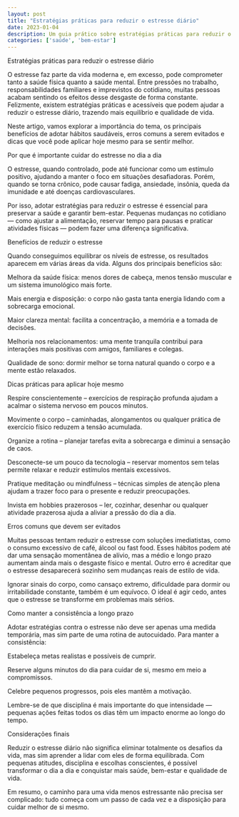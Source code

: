 ```yaml
---
layout: post
title: "Estratégias práticas para reduzir o estresse diário"
date: 2023-01-04
description: Um guia prático sobre estratégias práticas para reduzir o estresse diário, com dicas acessíveis para o dia a dia.
categories: ['saúde', 'bem-estar']
---
```


Estratégias práticas para reduzir o estresse diário

O estresse faz parte da vida moderna e, em excesso, pode comprometer tanto a saúde física quanto a saúde mental. Entre pressões no trabalho, responsabilidades familiares e imprevistos do cotidiano, muitas pessoas acabam sentindo os efeitos desse desgaste de forma constante. Felizmente, existem estratégias práticas e acessíveis que podem ajudar a reduzir o estresse diário, trazendo mais equilíbrio e qualidade de vida.

Neste artigo, vamos explorar a importância do tema, os principais benefícios de adotar hábitos saudáveis, erros comuns a serem evitados e dicas que você pode aplicar hoje mesmo para se sentir melhor.

Por que é importante cuidar do estresse no dia a dia

O estresse, quando controlado, pode até funcionar como um estímulo positivo, ajudando a manter o foco em situações desafiadoras. Porém, quando se torna crônico, pode causar fadiga, ansiedade, insônia, queda da imunidade e até doenças cardiovasculares.

Por isso, adotar estratégias para reduzir o estresse é essencial para preservar a saúde e garantir bem-estar. Pequenas mudanças no cotidiano — como ajustar a alimentação, reservar tempo para pausas e praticar atividades físicas — podem fazer uma diferença significativa.

Benefícios de reduzir o estresse

Quando conseguimos equilibrar os níveis de estresse, os resultados aparecem em várias áreas da vida. Alguns dos principais benefícios são:

Melhora da saúde física: menos dores de cabeça, menos tensão muscular e um sistema imunológico mais forte.

Mais energia e disposição: o corpo não gasta tanta energia lidando com a sobrecarga emocional.

Maior clareza mental: facilita a concentração, a memória e a tomada de decisões.

Melhoria nos relacionamentos: uma mente tranquila contribui para interações mais positivas com amigos, familiares e colegas.

Qualidade de sono: dormir melhor se torna natural quando o corpo e a mente estão relaxados.

Dicas práticas para aplicar hoje mesmo

Respire conscientemente – exercícios de respiração profunda ajudam a acalmar o sistema nervoso em poucos minutos.

Movimente o corpo – caminhadas, alongamentos ou qualquer prática de exercício físico reduzem a tensão acumulada.

Organize a rotina – planejar tarefas evita a sobrecarga e diminui a sensação de caos.

Desconecte-se um pouco da tecnologia – reservar momentos sem telas permite relaxar e reduzir estímulos mentais excessivos.

Pratique meditação ou mindfulness – técnicas simples de atenção plena ajudam a trazer foco para o presente e reduzir preocupações.

Invista em hobbies prazerosos – ler, cozinhar, desenhar ou qualquer atividade prazerosa ajuda a aliviar a pressão do dia a dia.

Erros comuns que devem ser evitados

Muitas pessoas tentam reduzir o estresse com soluções imediatistas, como o consumo excessivo de café, álcool ou fast food. Esses hábitos podem até dar uma sensação momentânea de alívio, mas a médio e longo prazo aumentam ainda mais o desgaste físico e mental. Outro erro é acreditar que o estresse desaparecerá sozinho sem mudanças reais de estilo de vida.

Ignorar sinais do corpo, como cansaço extremo, dificuldade para dormir ou irritabilidade constante, também é um equívoco. O ideal é agir cedo, antes que o estresse se transforme em problemas mais sérios.

Como manter a consistência a longo prazo

Adotar estratégias contra o estresse não deve ser apenas uma medida temporária, mas sim parte de uma rotina de autocuidado. Para manter a consistência:

Estabeleça metas realistas e possíveis de cumprir.

Reserve alguns minutos do dia para cuidar de si, mesmo em meio a compromissos.

Celebre pequenos progressos, pois eles mantêm a motivação.

Lembre-se de que disciplina é mais importante do que intensidade — pequenas ações feitas todos os dias têm um impacto enorme ao longo do tempo.

Considerações finais

Reduzir o estresse diário não significa eliminar totalmente os desafios da vida, mas sim aprender a lidar com eles de forma equilibrada. Com pequenas atitudes, disciplina e escolhas conscientes, é possível transformar o dia a dia e conquistar mais saúde, bem-estar e qualidade de vida.

Em resumo, o caminho para uma vida menos estressante não precisa ser complicado: tudo começa com um passo de cada vez e a disposição para cuidar melhor de si mesmo.
